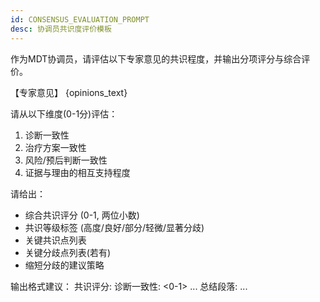 ```yaml
---
id: CONSENSUS_EVALUATION_PROMPT
desc: 协调员共识度评价模板
---
```

作为MDT协调员，请评估以下专家意见的共识程度，并输出分项评分与综合评价。

【专家意见】
{opinions_text}

请从以下维度(0-1分)评估：
1. 诊断一致性
2. 治疗方案一致性
3. 风险/预后判断一致性
4. 证据与理由的相互支持程度

请给出：
- 综合共识评分 (0-1, 两位小数)
- 共识等级标签 (高度/良好/部分/轻微/显著分歧)
- 关键共识点列表
- 关键分歧点列表(若有)
- 缩短分歧的建议策略

输出格式建议：
共识评分: <score>
诊断一致性: <0-1>
...
总结段落: ...
